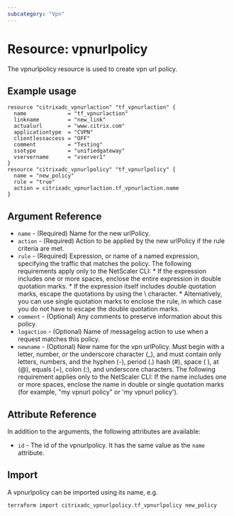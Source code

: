 ```yaml
---
subcategory: "Vpn"
---
```


# Resource: vpnurlpolicy

The vpnurlpolicy resource is used to create vpn url policy.


## Example usage

```hcl
resource "citrixadc_vpnurlaction" "tf_vpnurlaction" {
  name             = "tf_vpnurlaction"
  linkname         = "new_link"
  actualurl        = "www.citrix.com"
  applicationtype  = "CVPN"
  clientlessaccess = "OFF"
  comment          = "Testing"
  ssotype          = "unifiedgateway"
  vservername      = "vserver1"
}
resource "citrixadc_vpnurlpolicy" "tf_vpnurlpolicy" {
  name = "new_policy"
  rule = "true"
  action = citrixadc_vpnurlaction.tf_vpnurlaction.name
}
```


## Argument Reference

* `name` - (Required) Name for the new urlPolicy.
* `action` - (Required) Action to be applied by the new urlPolicy if the rule criteria are met.
* `rule` - (Required) Expression, or name of a named expression, specifying the traffic that matches the policy.  The following requirements apply only to the NetScaler CLI: * If the expression includes one or more spaces, enclose the entire expression in double quotation marks. * If the expression itself includes double quotation marks, escape the quotations by using the \ character. * Alternatively, you can use single quotation marks to enclose the rule, in which case you do not have to escape the double quotation marks.
* `comment` - (Optional) Any comments to preserve information about this policy.
* `logaction` - (Optional) Name of messagelog action to use when a request matches this policy.
* `newname` - (Optional) New name for the vpn urlPolicy. Must begin with a letter, number, or the underscore character (_), and must contain only letters, numbers, and the hyphen (-), period (.) hash (#), space ( ), at (@), equals (=), colon (:), and underscore characters.  The following requirement applies only to the NetScaler CLI: If the name includes one or more spaces, enclose the name in double or single quotation marks (for example, "my vpnurl policy" or 'my vpnurl policy').


## Attribute Reference

In addition to the arguments, the following attributes are available:

* `id` - The id of the vpnurlpolicy. It has the same value as the `name` attribute.


## Import

A vpnurlpolicy can be imported using its name, e.g.

```shell
terraform import citrixadc_vpnurlpolicy.tf_vpnurlpolicy new_policy
```
